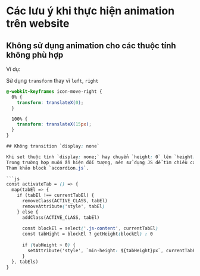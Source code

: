 # Các lưu ý khi thực hiện animation trên website

## Không sử dụng animation cho các thuộc tính không phù hợp

Ví dụ:

Sử dụng `transform` thay vì `left`, `right`

```css
@-webkit-keyframes icon-move-right {
  0% {
    transform: translateX(0);
  }

  100% {
    transform: translateX(15px);
  }
}

## Không transition `display: none`

Khi set thuộc tính `display: none;` hay chuyển `height: 0` lên `height: [number]px`, `transition: all` không có tác dụng vì trình duyệt sẽ render lại không chịu ảnh hưởng của animation.
Trong trường hợp muốn ẩn hiện đối tượng, nên sử dụng JS để tìm chiều cao scrollHeight của đối tượng bên trong, lấy chiều cao sau đó gán class.
Tham khảo block `accordion.js`.

```js
const activateTab = () => {
  map(tabEl => {
    if (tabEl !== currentTabEl) {
      removeClass(ACTIVE_CLASS, tabEl)
      removeAttribute('style', tabEl)
    } else {
      addClass(ACTIVE_CLASS, tabEl)
      
      const blockEl = select('.js-content', currentTabEl)
      const tabHight = blockEl ? getHeight(blockEl) : 0
  
      if (tabHeight > 0) {
        setAttribute('style', `min-height: ${tabHeight}px`, currentTabEl)
      }
  }, tabEls)
}
```
